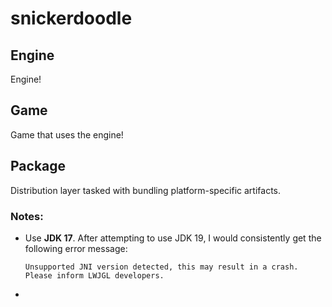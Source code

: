 # snickerdoodle

## Engine

Engine!

## Game

Game that uses the engine!

## Package

Distribution layer tasked with bundling platform-specific artifacts.

### Notes:
- Use **JDK 17**. After attempting to use JDK 19, I would consistently get the following error message:

  ```Unsupported JNI version detected, this may result in a crash. Please inform LWJGL developers.```
- 